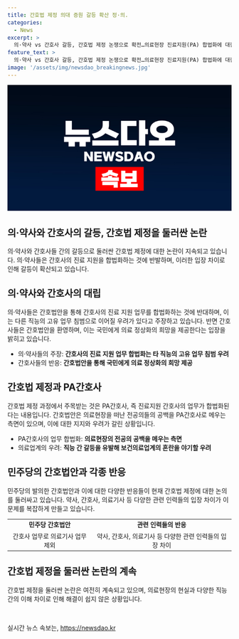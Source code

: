 ```yaml
---
title: 간호법 제정 의대 증원 갈등 확산 정·의.
categories:
  - News
excerpt: >
  의·약사 vs 간호사 갈등, 간호법 제정 논쟁으로 확전…의료현장 진료지원(PA) 합법화에 대한 여야 입장 대립. 의협은 간호법은 간호사 무면허 의료행위 조장 주장하며 반발, 간협은 의료 정상화 희망이라고 환영. PA 간호사 합법화로 인해 의료업계 혼란 우려는 있지만, PA 간호사 규정이 불명확한 현재의 상황을 개선하기 위한 것. 현행 의료법과의 상충 우려와 공정성 문제 제기. 민주당의 간호법안에 대한 비판과 21대 국회에서의 갈등으로 인한 보건의료 인력 모두의 처우 개선 촉구.
feature_text: >
  의·약사 vs 간호사 갈등, 간호법 제정 논쟁으로 확전…의료현장 진료지원(PA) 합법화에 대한 여야 입장 대립. 의협은 간호법은 간호사 무면허 의료행위 조장 주장하며 반발, 간협은 의료 정상화 희망이라고 환영. PA 간호사 합법화로 인해 의료업계 혼란 우려는 있지만, PA 간호사 규정이 불명확한 현재의 상황을 개선하기 위한 것. 현행 의료법과의 상충 우려와 공정성 문제 제기. 민주당의 간호법안에 대한 비판과 21대 국회에서의 갈등으로 인한 보건의료 인력 모두의 처우 개선 촉구.
image: '/assets/img/newsdao_breakingnews.jpg'
---
```


<p><img src="/assets/img/newsdao_breakingnews.jpg" alt="pcversion 속보" /></p>

<h2 data-ke-size="size26">의·약사와 간호사의 갈등, 간호법 제정을 둘러싼 논란</h2>

<p data-ke-size="size16">의·약사와 간호사들 간의 갈등으로 둘러싼 간호법 제정에 대한 논란이 지속되고 있습니다. 의·약사들은 간호사의 진료 지원을 합법화하는 것에 반발하며, 이러한 입장 차이로 인해 갈등이 확산되고 있습니다.</p>

<h2 data-ke-size="size26">의·약사와 간호사의 대립</h2>

<p data-ke-size="size16">의·약사들은 간호법안을 통해 간호사의 진료 지원 업무를 합법화하는 것에 반대하며, 이는 다른 직능의 고유 업무 침범으로 이어질 우려가 있다고 주장하고 있습니다. 반면 간호사들은 간호법안을 환영하며, 이는 국민에게 의료 정상화의 희망을 제공한다는 입장을 밝히고 있습니다.</p>

<ul>
<li>의·약사들의 주장: <b>간호사의 진료 지원 업무 합법화는 타 직능의 고유 업무 침범 우려</b></li>
<li>간호사들의 반응: <b>간호법안을 통해 국민에게 의료 정상화의 희망 제공</b></li>
</ul>

<h2 data-ke-size="size26">간호법 제정과 PA간호사</h2>

<p data-ke-size="size16">간호법 제정 과정에서 주목받는 것은 PA간호사, 즉 진료지원 간호사의 업무가 합법화된다는 내용입니다. 간호법안은 의료현장을 떠난 전공의들의 공백을 PA간호사로 메우는 측면이 있으며, 이에 대한 지지와 우려가 갈린 상황입니다.</p>

<ul>
<li>PA간호사의 업무 합법화: <b>의료현장의 전공의 공백을 메우는 측면</b></li>
<li>의료업계의 우려: <b>직능 간 갈등을 유발해 보건의료업계의 혼란을 야기할 우려</b></li>
</ul>

<h2 data-ke-size="size26">민주당의 간호법안과 각종 반응</h2>

<p data-ke-size="size16">민주당의 발의한 간호법안과 이에 대한 다양한 반응들이 현재 간호법 제정에 대한 논의를 둘러싸고 있습니다. 약사, 간호사, 의료기사 등 다양한 관련 인력들의 입장 차이가 이 문제를 복잡하게 만들고 있습니다.</p>

<table>
<tr>
<td style="text-align: center; height: 17px;"><b>민주당 간호법안</b></td>
<td style="text-align: center; height: 17px;"><b>관련 인력들의 반응</b></td>
</tr>
<tr>
<td style="text-align: center; height: 17px;">간호사 업무로 의료기사 업무 제외</td>
<td style="text-align: center; height: 17px;">약사, 간호사, 의료기사 등 다양한 관련 인력들의 입장 차이</td>
</tr>
</table>

<h2 data-ke-size="size26">간호법 제정을 둘러싼 논란의 계속</h2>

<p data-ke-size="size16">간호법 제정을 둘러싼 논란은 여전히 계속되고 있으며, 의료현장의 현실과 다양한 직능 간의 이해 차이로 인해 해결이 쉽지 않은 상황입니다.</p>

<p data-ke-size="size16">&nbsp;</p>
실시간 뉴스 속보는, <a href="https://newsdao.kr" rel="dofollow">https://newsdao.kr</a>


